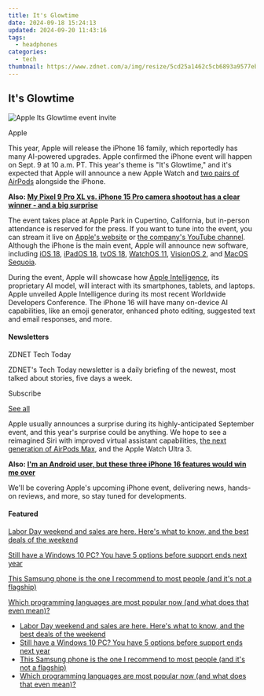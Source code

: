 ```yaml
---
title: It's Glowtime
date: 2024-09-18 15:24:13
updated: 2024-09-20 11:43:16
tags:
  - headphones
categories:
  - tech
thumbnail: https://www.zdnet.com/a/img/resize/5cd25a1462c5cb6893a9577eb648d92bedcf5c5f/2024/08/26/a5fe4c97-511e-4d9c-a559-ab13bcdd204d/apple-glow-up-invite-graphic.jpg?width=278&height=156&fit=crop&auto=webp
---
```


## It's Glowtime

![Apple Its Glowtime event invite](https://www.zdnet.com/a/img/resize/9280f235aa0416853bb2c68ab6e52940b0da36df/2024/08/26/a5fe4c97-511e-4d9c-a559-ab13bcdd204d/apple-glow-up-invite-graphic.jpg?auto=webp&width=1280)

Apple

This year, Apple will release the iPhone 16 family, which reportedly has many AI-powered upgrades. Apple confirmed the iPhone event will happen on Sept. 9 at 10 a.m. PT. This year's theme is "It's Glowtime," and it's expected that Apple will announce a new Apple Watch and [two pairs of AirPods](https://www.zdnet.com/article/two-new-airpods-models-expected-this-fall-heres-everything-we-know-so-far/) alongside the iPhone.

**Also: [My Pixel 9 Pro XL vs. iPhone 15 Pro camera shootout has a clear winner - and a big surprise](https://www.zdnet.com/article/my-pixel-9-pro-xl-vs-iphone-15-pro-camera-shootout-has-a-clear-winner-and-a-big-surprise/)**

The event takes place at Apple Park in Cupertino, California, but in-person attendance is reserved for the press. If you want to tune into the event, you can stream it live on [Apple's website](https://www.apple.com/) or [the company's YouTube channel](https://www.youtube.com/apple). Although the iPhone is the main event, Apple will announce new software, including [iOS 18](https://www.zdnet.com/article/every-iphone-model-that-can-be-updated-to-apples-new-ios-18-public-beta-and-which-ones-cant/), [iPadOS 18](https://www.zdnet.com/article/4-major-ipados-18-features-announced-at-wwdc-2024-and-which-ipads-will-get-it/), [tvOS 18](https://www.zdnet.com/home-and-office/home-entertainment/tvos-18-will-enhance-the-dialogue-on-your-apple-tv-to-help-you-better-hear-it/), [WatchOS 11](https://www.zdnet.com/article/your-apple-watch-is-getting-an-upgrade-here-are-the-best-features-in-watchos-11/), [VisionOS 2](https://www.zdnet.com/article/new-visionos-2-features-unveiled-at-wwdc-2024-what-im-excited-about-and-puzzled-by/), and [MacOS Sequoia](https://www.zdnet.com/article/your-apple-macbook-is-getting-a-free-upgrade-here-are-the-best-macos-15-features/).

During the event, Apple will showcase how [Apple Intelligence](https://www.zdnet.com/article/what-is-apple-intelligence-everything-to-know-about-ai-features-coming-to-iphones-macs-and-ipads/), its proprietary AI model, will interact with its smartphones, tablets, and laptops. Apple unveiled Apple Intelligence during its most recent Worldwide Developers Conference. The iPhone 16 will have many on-device AI capabilities, like an emoji generator, enhanced photo editing, suggested text and email responses, and more.

#### Newsletters

ZDNET Tech Today

ZDNET's Tech Today newsletter is a daily briefing of the newest, most talked about stories, five days a week.

 Subscribe

[See all](https://www.zdnet.com/newsletters/)

Apple usually announces a surprise during its highly-anticipated September event, and this year's surprise could be anything. We hope to see a reimagined Siri with improved virtual assistant capabilities, [the next generation of AirPods Max](https://www.zdnet.com/article/apple-may-release-multiple-airpods-next-month-here-are-the-top-3-features-i-want-to-see/), and the Apple Watch Ultra 3.

**Also: [I'm an Android user, but these three iPhone 16 features would win me over](https://www.zdnet.com/article/im-an-android-user-but-these-three-iphone-16-features-would-win-me-over/)**

We'll be covering Apple's upcoming iPhone event, delivering news, hands-on reviews, and more, so stay tuned for developments.

#### Featured

[Labor Day weekend and sales are here. Here's what to know, and the best deals of the weekend](https://www.zdnet.com/article/labor-day-deals-2024-everything-to-know/ "Labor Day weekend and sales are here. Here's what to know, and the best deals of the weekend")

[Still have a Windows 10 PC? You have 5 options before support ends next year](https://www.zdnet.com/article/still-have-a-windows-10-pc-you-have-5-options-before-support-ends-next-year/ "Still have a Windows 10 PC? You have 5 options before support ends next year")

[This Samsung phone is the one I recommend to most people (and it's not a flagship)](https://www.zdnet.com/article/this-samsung-phone-is-the-one-i-recommend-to-most-people-and-its-not-a-flagship/ "This Samsung phone is the one I recommend to most people (and it's not a flagship)")

[Which programming languages are most popular now (and what does that even mean)?](https://www.zdnet.com/article/which-programming-languages-are-most-popular-now-and-what-does-that-even-mean/ "Which programming languages are most popular now (and what does that even mean)?")

* [Labor Day weekend and sales are here. Here's what to know, and the best deals of the weekend](https://www.zdnet.com/article/labor-day-deals-2024-everything-to-know/ "Labor Day weekend and sales are here. Here's what to know, and the best deals of the weekend")
* [Still have a Windows 10 PC? You have 5 options before support ends next year](https://www.zdnet.com/article/still-have-a-windows-10-pc-you-have-5-options-before-support-ends-next-year/ "Still have a Windows 10 PC? You have 5 options before support ends next year")
* [This Samsung phone is the one I recommend to most people (and it's not a flagship)](https://www.zdnet.com/article/this-samsung-phone-is-the-one-i-recommend-to-most-people-and-its-not-a-flagship/ "This Samsung phone is the one I recommend to most people (and it's not a flagship)")
* [Which programming languages are most popular now (and what does that even mean)?](https://www.zdnet.com/article/which-programming-languages-are-most-popular-now-and-what-does-that-even-mean/ "Which programming languages are most popular now (and what does that even mean)?")

<ins class="adsbygoogle"
     style="display:block"
     data-ad-format="autorelaxed"
     data-ad-client="ca-pub-7571918770474297"
     data-ad-slot="1223367746"></ins>



<ins class="adsbygoogle"
     style="display:block"
     data-ad-client="ca-pub-7571918770474297"
     data-ad-slot="8358498916"
     data-ad-format="auto"
     data-full-width-responsive="true"></ins>
